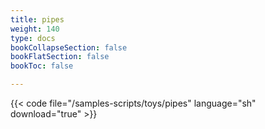 ```yaml
---
title: pipes
weight: 140
type: docs
bookCollapseSection: false
bookFlatSection: false
bookToc: false

---
```


{{< code file="/samples-scripts/toys/pipes" language="sh" download="true" >}}
